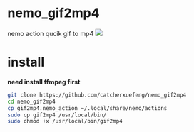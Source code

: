 # nemo_gif2mp4
nemo action qucik gif to mp4
![](https://s3.bmp.ovh/imgs/2022/08/14/3cd795a063b4bad1.gif)
# install
**need install ffmpeg first**
```sh
git clone https://github.com/catcherxuefeng/nemo_gif2mp4
cd nemo_gif2mp4
cp gif2mp4.nemo_action ~/.local/share/nemo/actions
sudo cp gif2mp4 /usr/local/bin/
sudo chmod +x /usr/local/bin/gif2mp4
```
